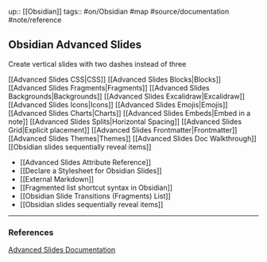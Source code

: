 up:: [[Obsidian]]
tags:: #on/Obsidian #map #source/documentation #note/reference 


## Obsidian Advanced Slides


Create vertical slides with two dashes instead of three

[[Advanced Slides CSS|CSS]]
[[Advanced Slides Blocks|Blocks]]
[[Advanced Slides Fragments|Fragments]]
[[Advanced Slides Backgrounds|Backgrounds]]
[[Advanced Slides Excalidraw|Excalidraw]]
[[Advanced Slides Icons|Icons]]
[[Advanced Slides Emojis|Emojis]]
[[Advanced Slides Charts|Charts]]
[[Advanced Slides Embeds|Embed in a note]]
[[Advanced Slides Splits|Horizontal Spacing]]
[[Advanced Slides Grid|Explicit placement]]
[[Advanced Slides Frontmatter|Frontmatter]]
[[Advanced Slides Themes|Themes]]
[[Advanced Slides Doc Walkthrough]]
[[Obsidian slides sequentially reveal items]]

- [[Advanced Slides Attribute Reference]]
- [[Declare a Stylesheet for Obsidian Slides]]
- [[External Markdown]]
- [[Fragmented list shortcut syntax in Obsidian]]
- [[Obsidian Slide Transitions (Fragments) List]]
- [[Obsidian slides sequentially reveal items]]



---

### References

[Advanced Slides Documentation](https://mszturc.github.io/obsidian-advanced-slides/)